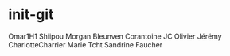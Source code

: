 # init-git
Omar1H1
Shiipou
Morgan Bleunven
Corantoine
JC
Olivier
Jérémy
CharlotteCharrier
Marie Tcht
Sandrine Faucher

